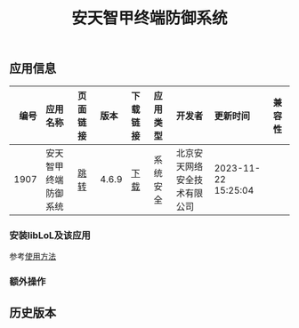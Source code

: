 ﻿---
id: 1907
title: 安天智甲终端防御系统
toc: true
weight: 1907
---

## 应用信息 
|   编号 | 应用名称       | 页面链接                                        | 版本    | 下载链接                                                                          | 应用类型   | 开发者            | 更新时间                | 兼容性   |
|-----:|:-----------|:--------------------------------------------|:------|:------------------------------------------------------------------------------|:-------|:---------------|:--------------------|:------|
| 1907 | 安天智甲终端防御系统 | [跳转](http://app.loongapps.cn/#/detail/1907) | 4.6.9 | [下载](http://113.24.212.22:8090/upload/file/kismain_mix-4.6.9.loongarch64.deb) | 系统安全   | 北京安天网络安全技术有限公司 | 2023-11-22 15:25:04 |       |
### 安装libLoL及该应用 
参考[使用方法](/docs/usage) 
### 额外操作 


## 历史版本 
 